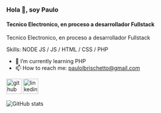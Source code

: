 ### Hola 👋, soy Paulo
#### Tecnico Electronico, en proceso a desarrollador Fullstack
Tecnico Electronico, en proceso a desarrollador Fullstack

Skills: NODE JS / JS / HTML / CSS / PHP

- 🌱 I’m currently learning PHP 
- 📫 How to reach me: paulolbrischetto@gmail.com 


[<img src='https://cdn.jsdelivr.net/npm/simple-icons@3.0.1/icons/github.svg' alt='github' height='40'>](https://github.com/paulobris)  [<img src='https://cdn.jsdelivr.net/npm/simple-icons@3.0.1/icons/linkedin.svg' alt='linkedin' height='40'>](https://www.linkedin.com/in/paulobrischetto/)  

![GitHub stats](https://github-readme-stats.vercel.app/api?username=paulobris&show_icons=true)  

